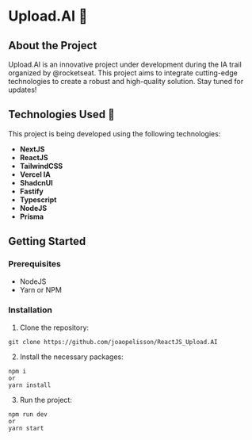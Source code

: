 # Upload.AI 🤖

## About the Project

Upload.AI is an innovative project under development during the <NLW/> IA trail organized by @rocketseat. This project aims to integrate cutting-edge technologies to create a robust and high-quality solution. Stay tuned for updates!

## Technologies Used 🚀

This project is being developed using the following technologies:

- **NextJS**
- **ReactJS**
- **TailwindCSS**
- **Vercel IA**
- **ShadcnUI**
- **Fastify**
- **Typescript**
- **NodeJS**
- **Prisma**

## Getting Started

### Prerequisites

- NodeJS
- Yarn or NPM

### Installation

1. Clone the repository: 

```git clone https://github.com/joaopelisson/ReactJS_Upload.AI```


2. Install the necessary packages:
```
npm i
or
yarn install
```

3. Run the project:
````
npm run dev
or
yarn start
````
